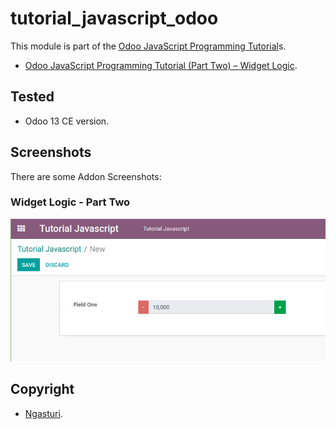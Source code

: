 # tutorial_javascript_odoo

This module is part of the [Odoo JavaScript Programming Tutorial](https://en.ngasturi.id/?s=javascript)s.

- [Odoo JavaScript Programming Tutorial (Part Two) – Widget Logic](https://en.ngasturi.id/2021/04/26/odoo-javascript-programming-tutorial-part-two-widget-logic/).

## Tested

- Odoo 13 CE version.

## Screenshots

There are some Addon Screenshots:

### Widget Logic - Part Two

![Widget Logic - Part Two](./static/description/odoo_widget_with_thousand_divider.png "Widget Logic - Part Two")

## Copyright

- [Ngasturi](https://en.ngasturi.id/).

